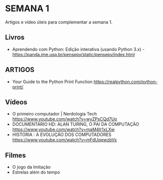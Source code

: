 # SEMANA 1

Artigos e vídeo úteis para complementar a semana 1.

## Livros

- Aprendendo com Python: Edição interativa (usando Python 3.x) - <https://panda.ime.usp.br/pensepy/static/pensepy/index.html>

## ARTIGOS

- Your Guide to the Python Print Function <https://realpython.com/python-print/>

## Vídeos

- O primeiro computador | Nerdologia Tech <https://www.youtube.com/watch?v=wyZPsCQd7Uo>
- DOCUMENTÁRIO HD: ALAN TURING, O PAI DA COMPUTAÇÃO https://www.youtube.com/watch?v=maM4lr1xLXw
- HISTORIA : A EVOLUÇÃO DOS COMPUTADORES https://www.youtube.com/watch?v=mFdUqqwzbVs

## Filmes

- O jogo da Imitação
- Estrelas além do tempo